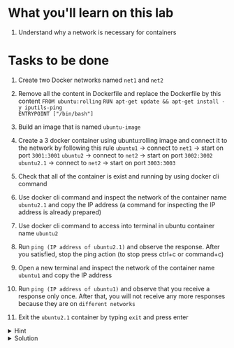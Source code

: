 # What you'll learn on this lab

1. Understand why a network is necessary for containers

# Tasks to be done

1. Create two Docker networks named `net1` and `net2`

2. Remove all the content in Dockerfile and replace the Dockerfile by this content
`FROM ubuntu:rolling`
`RUN apt-get update && apt-get install -y iputils-ping`  
`ENTRYPOINT ["/bin/bash"]` 

3. Build an image that is named `ubuntu-image`

3. Create a 3 docker container using ubuntu:rolling image and connect it to the network by following this rule
`ubuntu1` -> connect to `net1` -> start on port `3001:3001`
`ubuntu2` -> connect to `net2` -> start on port `3002:3002`
`ubuntu2.1` -> connect to `net2` -> start on port `3003:3003`

4. Check that all of the container is exist and running by using docker cli command

5. Use docker cli command and inspect the network of the container name `ubuntu2.1` and copy the IP address (a command for inspecting the IP address is already prepared)

6. Use docker cli command to access into terminal in ubuntu container name `ubuntu2`

7. Run `ping (IP address of ubuntu2.1)` and observe the response. After you satisfied, stop the ping action (to stop press ctrl+c or command+c)

8. Open a new terminal and inspect the network of the container name `ubuntu1` and copy the IP address

9. Run `ping (IP address of ubuntu1)`  and observe that you receive a response only once. After that, you will not receive any more responses because they are on `different networks`

10. Exit the `ubuntu2.1` container by typing `exit` and press enter

<details>
<summary>Hint</summary>

All neccessary command in this lab

1. `docker build -t (image name) .` - Use to create a network in docker
2. `docker network create (network name)` - Use to create a network in docker
3. `docker run -t -d -p (port):(port) --network (network name) --name (container name) (image name):(tag)` - Use to create a container using image and give a parameter of port and network that will be connected
4. `docer exit -it (container name) bash` - Use to access to the ubuntu container so we can run some cli command inside the container
5. `docker network connect (network name) (container name)` - Use to connect the network with a docker container
6. `docker container inspect (container id or container name)` - Use to inspect the container network
7. `docker container inspect --format '{{ .NetworkSettings.Networks.(Your network name).IPAddress }}' (container id or container name)` - Use to inspect IP address of the container network
8. `docker image ls` - Use to call all the image that exist on machine
9. `docker container ps -a` - Use to list all exist container

</details>

<details>
<summary>Solution</summary>


Create all file 
```plain

cat > Dockerfile <<EOF
FROM ubuntu:rolling

RUN apt-get update && apt-get install -y iputils-ping

ENTRYPOINT ["/bin/bash"]

EOF

cat Dockerfile


```{{exec}}

Docker cli command

```plain

docker network create net1
docker network create net2

docker build -t ubuntu-image .

docker run -t -d -p 3001:3001 --network net1 --name ubuntu1 ubuntu-image
docker run -t -d -p 3002:3002 --network net2 --name ubuntu2 ubuntu-image
docker run -t -d -p 3003:3003 --network net2 --name ubuntu2.1 ubuntu-image

docker container inspect --format '{{ .NetworkSettings.Networks.net1.IPAddress }}' ubuntu1
docker container inspect --format '{{ .NetworkSettings.Networks.net2.IPAddress }}' ubuntu2
docker container inspect --format '{{ .NetworkSettings.Networks.net2.IPAddress }}' ubuntu2.1

echo "(Simply go back and refer to Task 6 for further instructions)"

```{{exec}}

</details>
